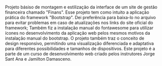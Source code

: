 Projeto básiso de montagem e estilização da interface de um site de gestão financeira chamado "Finans".
Esse projeto tem como intuito a aplicação prática do framework "Bootstrap".
Dei preferência para baixa-lo no arquivo para evitar problemas em caso de atualizações nos links do site oficial do framework;
Também fiz a instalação manual do fontawesome para utilizar ícones no desenvolvimento da aplicação web pelos mesmos motivos da instalação manual do bootstrap.
O projeto também traz o conceito de design responsivo, permitindo uma visualização diferenciada e adaptativa para diferentes possibilidades e tamanhos de dispositivos.
Este projeto é a parte de um curso de desenvolvimento web criado pelos instrutores Jorge Sant Ana e Jamilton Damasceno.